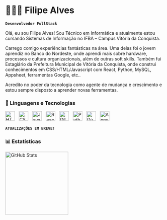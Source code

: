 # 👩🏻‍💻 Filipe Alves

**`Desenvolvedor FullStack`**

Olá, eu sou Filipe Alves! Sou Técnico em Informática e atualmente estou cursando Sistemas de Informação no IFBA – Campus Vitória da Conquista. 

Carrego comigo experiências fantásticas na área. Uma delas foi o jovem aprendiz no Banco do Nordeste, onde aprendi mais sobre hardware, processos e cultura organizacionais, além de outras soft skills. Também fui Estagiário da Prefeitura Municipal de Vitória da Conquista, onde construi conhecimentos em CSS/HTML/Javascript com React, Python, MySQL, Appsheet, ferramentas Google, etc..

Acredito no poder da tecnologia como agente de mudança e crescimento e estou sempre disposto a aprender novas ferramentas.


### 🤖 Linguagens e Tecnologias

<img 
    align="left" 
    alt="HTML"
    title="HTML" 
    width="30px" 
    style="padding-right: 10px;" 
    src="https://cdn.jsdelivr.net/gh/devicons/devicon@latest/icons/html5/html5-original.svg" 
/>
<img 
    align="left" 
    alt="CSS" 
    title="CSS"
    width="30px" 
    style="padding-right: 10px;" 
    src="https://cdn.jsdelivr.net/gh/devicons/devicon@latest/icons/css3/css3-original.svg" 
/>
<img 
    align="left" 
    alt="JavaScript" 
    title="JavaScript"
    width="30px" 
    style="padding-right: 10px;" 
    src="https://cdn.jsdelivr.net/gh/devicons/devicon@latest/icons/javascript/javascript-original.svg" 
/>
<img 
    align="left" 
    alt="React"
    title="React" 
    width="30px" 
    style="padding-right: 10px;" 
    src="https://cdn.jsdelivr.net/gh/devicons/devicon@latest/icons/react/react-original.svg" 
/>
<img 
    align="left" 
    alt="Git" 
    title="Git"
    width="30px" 
    style="padding-right: 10px;" 
    src="https://cdn.jsdelivr.net/gh/devicons/devicon@latest/icons/git/git-original.svg" 
/>
<img 
    align="left" 
    alt="Python" 
    title="Python"
    width="30px" 
    style="padding-right: 10px;" 
    src="https://cdn.jsdelivr.net/gh/devicons/devicon@latest/icons/python/python-original.svg" 
/>
<img 
    align="left" 
    alt="Google sheets" 
    title="Google sheets"
    width="30px" 
    style="padding-right: 10px;" 
    src="https://imgs.search.brave.com/pSyCR1VT4vKVxh7rNCCpXdsraVs4azt5WwZfSoR9mWg/rs:fit:860:0:0:0/g:ce/aHR0cHM6Ly9hc3Nl/dHMuc3RpY2twbmcu/Y29tL3RodW1icy82/MTQ0N2Q0ODU5NTNh/NTAwMDRlZTE2ZGMu/cG5n" 
/>

<img 
    align="left" 
    alt="Appsheet" 
    title="Appsheet"
    width="30px" 
    style="padding-right: 10px;" 
    src="https://imgs.search.brave.com/ZdPvU1BpMJhUvQyLelA0yqAilPRJ9eoFuoRxxBZpy_Q/rs:fit:860:0:0:0/g:ce/aHR0cHM6Ly9jZG4u/c2hvcGlmeS5jb20v/cy9maWxlcy8xLzAw/NzMvNjEwNi85MTY3/L2ZpbGVzL2FwcHNo/ZWV0X2xvZ29fbWFy/a2V0cGxhY2VfMl84/MDB4LnBuZz92PTE2/NDYzOTYwOTc" 
/>

<br/>
<br/>

**`ATUALIZAÇÕES EM BREVE!`**
### 📊 Estatísticas

<p>
  <img 
    align="left" 
    alt="GitHub Stats" 
    height="200" 
    style="padding-right: 10px;" 
    src="https://github-readme-stats.vercel.app/api?username=filipeasj&show_icons=true&theme=tokyonight&include_all_commits=true&locale=pt-br" 
  />
</p>

